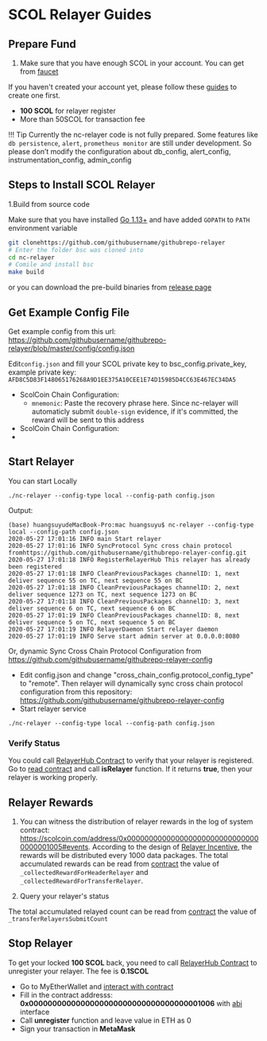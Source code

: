 # SCOL Relayer Guides

## Prepare Fund

1. Make sure that you have enough SCOL in your account. You can get from [faucet](https://testnet-explorer.scolcoin.com/faucet-smart)

If you haven't created your account yet, please follow these [guides](../wallet/metamask.md) to create one first.

* **100 SCOL** for relayer register
* More than 50SCOL for transaction fee

!!! Tip
		Currently the nc-relayer code is not fully prepared. Some features like `db persistence`, `alert`, `prometheus monitor` are still under development. So please don’t modify the configuration about db_config, alert_config, instrumentation_config, admin_config

## Steps to Install SCOL Relayer

1.Build from source code

Make sure that you have installed [Go 1.13+](https://golang.org/doc/install) and have added `GOPATH` to `PATH` environment variable

```bash
git clonehttps://github.com/githubusername/githubrepo-relayer
# Enter the folder bsc was cloned into
cd nc-relayer
# Comile and install bsc
make build
```

or you can download the pre-build binaries from [release page](https://github.com/githubusername/githubrepo-relayer/releases/tag/v1.1.0)

## Get Example Config File
Get example config from this url: <https://github.com/githubusername/githubrepo-relayer/blob/master/config/config.json>

Edit`config.json` and fill your SCOL private key to bsc_config.private_key, example private key: `AFD8C5D83F148065176268A9D1EE375A10CEE1E74D15985D4CC63E467EC34DA5`

* ScolCoin Chain Configuration:
	* `mnemonic`: Paste the recovery phrase here. Since nc-relayer will automaticly submit `double-sign` evidence, if it's committed, the reward will be sent to this address
* ScolCoin Chain Configuration:
*

## Start Relayer

You can start Locally

```shell
./nc-relayer --config-type local --config-path config.json
```

Output:

```
(base) huangsuyudeMacBook-Pro:mac huangsuyu$ nc-relayer --config-type local --config-path config.json
2020-05-27 17:01:16 INFO main Start relayer
2020-05-27 17:01:16 INFO SyncProtocol Sync cross chain protocol fromhttps://github.com/githubusername/githubrepo-relayer-config.git
2020-05-27 17:01:18 INFO RegisterRelayerHub This relayer has already been registered
2020-05-27 17:01:18 INFO CleanPreviousPackages channelID: 1, next deliver sequence 55 on TC, next sequence 55 on BC
2020-05-27 17:01:18 INFO CleanPreviousPackages channelID: 2, next deliver sequence 1273 on TC, next sequence 1273 on BC
2020-05-27 17:01:18 INFO CleanPreviousPackages channelID: 3, next deliver sequence 6 on TC, next sequence 6 on BC
2020-05-27 17:01:19 INFO CleanPreviousPackages channelID: 8, next deliver sequence 5 on TC, next sequence 5 on BC
2020-05-27 17:01:19 INFO RelayerDaemon Start relayer daemon
2020-05-27 17:01:19 INFO Serve start admin server at 0.0.0.0:8080
```

Or, dynamic Sync Cross Chain Protocol Configuration from <https://github.com/githubusername/githubrepo-relayer-config>

* Edit config.json and change "cross_chain_config.protocol_config_type" to "remote". Then relayer will dynamically sync cross chain protocol configuration from this repository: <https://github.com/githubusername/githubrepo-relayer-config>
* Start relayer service

```shell
./nc-relayer --config-type local --config-path config.json
```

### Verify Status

You could call [RelayerHub Contract](https://scolcoin.com/address/0x0000000000000000000000000000000000001006) to verify that your relayer is registered. Go to [read contract](https://scolcoin.com/address/0x0000000000000000000000000000000000001006#readContract) and call **isRelayer** function. If it returns **true**, then your relayer is working properly.


## Relayer Rewards

1. You can witness the distribution of relayer rewards in the log of system contract:  <https://scolcoin.com/address/0x0000000000000000000000000000000000001005#events>. According to the design of [Relayer Incentive](../guides/concepts/incentives.md), the rewards will be distributed every 1000 data packages. The total accumulated rewards can be read from [contract](https://scolcoin.com/address/0x0000000000000000000000000000000000001005#readContract) the value of `_collectedRewardForHeaderRelayer` and `_collectedRewardForTransferRelayer`.

2. Query your relayer's status

The total accumulated relayed count can be read from [contract](https://scolcoin.com/address/0x0000000000000000000000000000000000001005#readContract) the value of `_transferRelayersSubmitCount`


## Stop Relayer

To get your locked **100 SCOL** back, you need to call [RelayerHub Contract](https://scolcoin.com/address/0x0000000000000000000000000000000000001006) to unregister your relayer. The fee is **0.1SCOL**

* Go to MyEtherWallet and [interact with contract](https://www.myetherwallet.com/interface/interact-with-contract)
* Fill in the contract addresss: **0x0000000000000000000000000000000000001006** with [abi](../system-smart-contract/relayerhub.abi) interface
* Call **unregister** function and leave value in ETH as 0
* Sign your transaction in **MetaMask**
